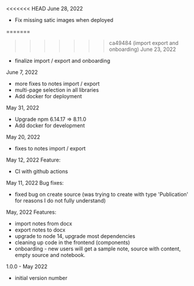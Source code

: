 <<<<<<< HEAD
June 28, 2022
- Fix missing satic images when deployed

=======
>>>>>>> ca49484 (import export and onboarding)
June 23, 2022
- finalize import / export and onboarding

June 7, 2022
- more fixes to notes import / export
- multi-page selection in all libraries
- Add docker for deployment

May 31, 2022
- Upgrade npm 6.14.17 => 8.11.0
- Add docker for development

May 20, 2022
- fixes to notes import / export


May 12, 2022
Feature:
- CI with github actions

May 11, 2022
Bug fixes:
- fixed bug on create source (was trying to create with type 'Publication' for reasons I do not fully understand)

May, 2022
Features:
- import notes from docx
- export notes to docx
- upgrade to node 14, upgrade most dependencies
- cleaning up code in the frontend (components)
- onboarding - new users will get a sample note, source with content, empty source and notebook.

1.0.0 - May 2022

- initial version number
